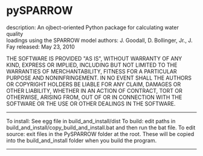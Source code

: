 # pySPARROW

description: An ojbect-oriented Python package for calculating water quality  
             loadings using the SPARROW model
authors: J. Goodall, D. Bollinger, Jr., J. Fay
released: May 23, 2010

THE SOFTWARE IS PROVIDED "AS IS", WITHOUT WARRANTY OF ANY KIND, EXPRESS OR
IMPLIED, INCLUDING BUT NOT LIMITED TO THE WARRANTIES OF MERCHANTABILITY,
FITNESS FOR A PARTICULAR PURPOSE AND NONINFRINGEMENT. IN NO EVENT SHALL THE
AUTHORS OR COPYRIGHT HOLDERS BE LIABLE FOR ANY CLAIM, DAMAGES OR OTHER
LIABILITY, WHETHER IN AN ACTION OF CONTRACT, TORT OR OTHERWISE, ARISING FROM,
OUT OF OR IN CONNECTION WITH THE SOFTWARE OR THE USE OR OTHER DEALINGS IN
THE SOFTWARE.

------------------------------------------------------------------------------

To install: See egg file in build_and_install/dist
To build: edit paths in build_and_install/copy_build_and_install.bat and then
run the bat file.
To edit source: exit files in the PySPARROW folder at the root.  These will be
copied into the build_and_install folder when you build the program.

------------------------------------------------------------------------------
